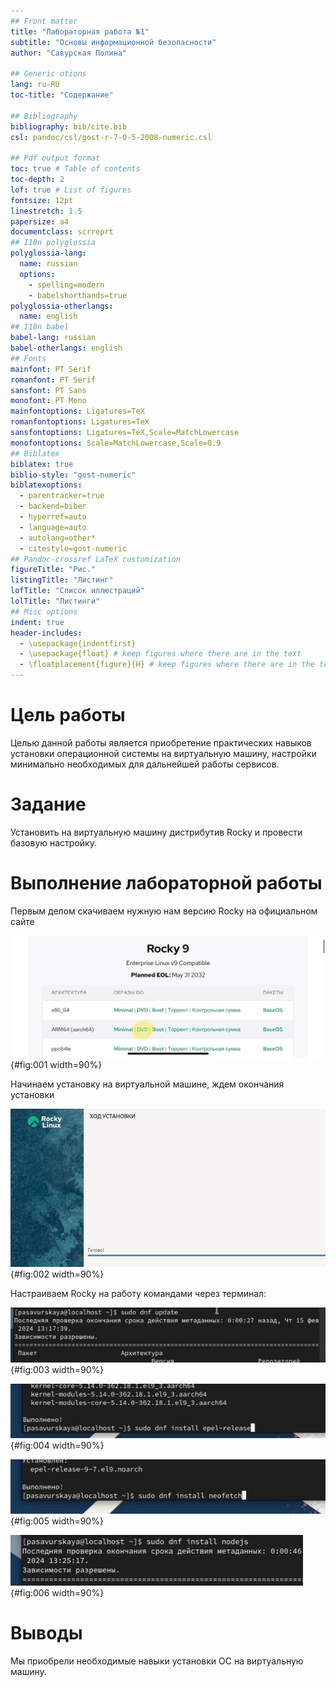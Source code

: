```yaml
---
## Front matter
title: "Лабораторная работа №1"
subtitle: "Основы информационной безопасности"
author: "Савурская Полина"

## Generic otions
lang: ru-RU
toc-title: "Содержание"

## Bibliography
bibliography: bib/cite.bib
csl: pandoc/csl/gost-r-7-0-5-2008-numeric.csl

## Pdf output format
toc: true # Table of contents
toc-depth: 2
lof: true # List of figures
fontsize: 12pt
linestretch: 1.5
papersize: a4
documentclass: scrreprt
## I18n polyglossia
polyglossia-lang:
  name: russian
  options:
	- spelling=modern
	- babelshorthands=true
polyglossia-otherlangs:
  name: english
## I18n babel
babel-lang: russian
babel-otherlangs: english
## Fonts
mainfont: PT Serif
romanfont: PT Serif
sansfont: PT Sans
monofont: PT Mono
mainfontoptions: Ligatures=TeX
romanfontoptions: Ligatures=TeX
sansfontoptions: Ligatures=TeX,Scale=MatchLowercase
monofontoptions: Scale=MatchLowercase,Scale=0.9
## Biblatex
biblatex: true
biblio-style: "gost-numeric"
biblatexoptions:
  - parentracker=true
  - backend=biber
  - hyperref=auto
  - language=auto
  - autolang=other*
  - citestyle=gost-numeric
## Pandoc-crossref LaTeX customization
figureTitle: "Рис."
listingTitle: "Листинг"
lofTitle: "Список иллюстраций"
lolTitle: "Листинги"
## Misc options
indent: true
header-includes:
  - \usepackage{indentfirst}
  - \usepackage{float} # keep figures where there are in the text
  - \floatplacement{figure}{H} # keep figures where there are in the text
---
```


# Цель работы

Целью данной работы является приобретение практических навыков установки операционной системы на виртуальную машину, настройки минимально необходимых для дальнейшей работы сервисов.

# Задание

Установить на виртуальную машину дистрибутив Rocky и провести базовую настройку.

# Выполнение лабораторной работы

Первым делом скачиваем нужную нам версию Rocky на официальном сайте

![выбор версии Rocky](image/1.jpg){#fig:001 width=90%}

Начинаем установку на виртуальной машине, ждем окончания установки 

![команды настройки](image/6.jpg){#fig:002 width=90%}

Настраиваем Rocky на работу командами через терминал:

![команды настройки](image/2.jpg){#fig:003 width=90%}

![команды настройки](image/3.jpg){#fig:004 width=90%}

![команды настройки](image/4.jpg){#fig:005 width=90%}

![команды настройки](image/5.jpg){#fig:006 width=90%}

# Выводы

Мы приобрели необходимые навыки установки ОС на виртуальную машину.

